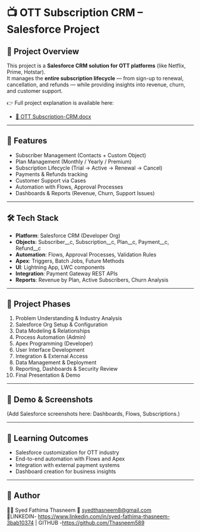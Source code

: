 # 📺 OTT Subscription CRM – Salesforce Project

## 🚀 Project Overview
This project is a **Salesforce CRM solution for OTT platforms** (like Netflix, Prime, Hotstar).  
It manages the **entire subscription lifecycle** — from sign-up to renewal, cancellation, and refunds — while providing insights into revenue, churn, and customer support.  

👉 Full project explanation is available here:  
- [📄 OTT Subscription-CRM.docx](OTT%20Subscription-CRM.docx)  

---

## 🔑 Features
- Subscriber Management (Contacts + Custom Object)
- Plan Management (Monthly / Yearly / Premium)
- Subscription Lifecycle (Trial → Active → Renewal → Cancel)
- Payments & Refunds tracking
- Customer Support via Cases
- Automation with Flows, Approval Processes
- Dashboards & Reports (Revenue, Churn, Support Issues)

---

## 🛠️ Tech Stack
- **Platform**: Salesforce CRM (Developer Org)  
- **Objects**: Subscriber__c, Subscription__c, Plan__c, Payment__c, Refund__c  
- **Automation**: Flows, Approval Processes, Validation Rules  
- **Apex**: Triggers, Batch Jobs, Future Methods  
- **UI**: Lightning App, LWC components  
- **Integration**: Payment Gateway REST APIs  
- **Reports**: Revenue by Plan, Active Subscribers, Churn Analysis  

---

## 📂 Project Phases
1. Problem Understanding & Industry Analysis  
2. Salesforce Org Setup & Configuration  
3. Data Modeling & Relationships  
4. Process Automation (Admin)  
5. Apex Programming (Developer)  
6. User Interface Development  
7. Integration & External Access  
8. Data Management & Deployment  
9. Reporting, Dashboards & Security Review  
10. Final Presentation & Demo  

---

## 📸 Demo & Screenshots
(Add Salesforce screenshots here: Dashboards, Flows, Subscriptions.)  

---

## 🎯 Learning Outcomes
- Salesforce customization for OTT industry  
- End-to-end automation with Flows and Apex  
- Integration with external payment systems  
- Dashboard creation for business insights  

---

## 📌 Author
👩‍💻 Syed Fathima Thasneem 
📧 syedthasneem8@gmail.com  
🔗LINKEDIN- https://www.linkedin.com/in/syed-fathima-thasneem-3bab10374 | GITHUB -https://github.com/Thasneem589
